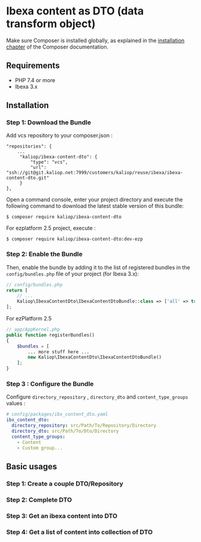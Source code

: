 Ibexa content as DTO (data transform object)
============

Make sure Composer is installed globally, as explained in the
[installation chapter](https://getcomposer.org/doc/00-intro.md)
of the Composer documentation.

Requirements
----------------------------------------
 - PHP 7.4 or more
 - Ibexa 3.x

Installation
----------------------------------------

### Step 1: Download the Bundle

Add vcs repository to your composer.json :
``` 
"repositories": {
    ...
     "kaliop/ibexa-content-dto": {
         "type": "vcs",
         "url": "ssh://git@git.kaliop.net:7999/customers/kaliop/reuse/ibexa/ibexa-content-dto.git"
     }
},
```
Open a command console, enter your project directory and execute the 
following command to download the latest stable version of this bundle:

```console
$ composer require kaliop/ibexa-content-dto
```

For ezplatform 2.5 project, execute :
```console
$ composer require kaliop/ibexa-content-dto:dev-ezp
```

### Step 2: Enable the Bundle

Then, enable the bundle by adding it to the list of registered bundles
in the `config/bundles.php` file of your project (for Ibexa 3.x):

```php
// config/bundles.php
return [
    // ...
    Kaliop\IbexaContentDto\IbexaContentDtoBundle::class => ['all' => true],
];
```

For ezPlatform 2.5
```php
// app/AppKernel.php
public function registerBundles()
{
    $bundles = [
        ... more stuff here ...
        new Kaliop\IbexaContentDto\IbexaContentDtoBundle()
    ];
}

```


### Step 3 : Configure the Bundle
Configure `directory_repository` , `directory_dto` and `content_type_groups` values :
```yaml
# config/packages/ibx_content_dto.yaml
ibx_content_dto:
  directory_repository: src/Path/To/Repository/Directory
  directory_dto: src/Path/To/Dto/Directory
  content_type_groups: 
    - Content
    - Custom group...   
```

Basic usages
----------------------------------------

### Step 1: Create a couple DTO/Repository
### Step 2: Complete DTO
### Step 3: Get an ibexa content into DTO
### Step 4: Get a list of content into collection of DTO